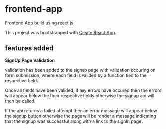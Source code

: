 # frontend-app
Frontend App build using react js

This project was bootstrapped with [Create React App](https://github.com/facebook/create-react-app).

## features added

**SignUp Page Validation**

validation has been added to the signup page with validation occuring on form submission, where each field is valided by a function tied to the respective field. 

Once all fields have been valided, if any errors have occured then the errors will appear below the their respective fields otherwise the signup api will then be called.

If the api returns a failed attempt then an error message will appear below the signup button otherwise the page will be render a message indicating that the signup was successful along with a link to the signIn page.